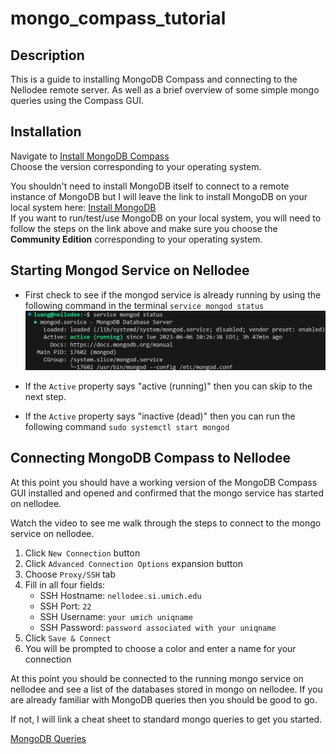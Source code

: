 # mongo_compass_tutorial

## Description

This is a guide to installing MongoDB Compass and connecting to the Nellodee remote server. As well as a brief overview of some simple mongo queries using the Compass GUI.


## Installation 

Navigate to [Install MongoDB Compass](https://www.mongodb.com/docs/compass/master/install/) <br>
Choose the version corresponding to your operating system.

You shouldn't need to install MongoDB itself to connect to a remote instance of MongoDB but I will leave the link to install MongoDB on your local system here: [Install MongoDB](https://www.mongodb.com/docs/manual/installation/) <br>
If you want to run/test/use MongoDB on your local system, you will need to follow the steps on the link above and make sure you choose the <b>Community Edition</b> corresponding to your operating system.

## Starting Mongod Service on Nellodee

* First check to see if the mongod service is already running by using the following command in the terminal `service mongod status`
    ![Mongo Status Check Ubuntu](/assets/mongo_status_ubuntu.png)

* If the `Active` property says "active (running)" then you can skip to the next step.

* If the `Active` property says "inactive (dead)" then you can run the following command `sudo systemctl start mongod`

## Connecting MongoDB Compass to Nellodee

At this point you should have a working version of the MongoDB Compass GUI installed and opened and confirmed that the mongo service has started on nellodee.

Watch the video to see me walk through the steps to connect to the mongo service on nellodee.



1. Click `New Connection` button
2. Click `Advanced Connection Options` expansion button
3. Choose `Proxy/SSH` tab
4. Fill in all four fields: 
    - SSH Hostname: `nellodee.si.umich.edu`
    - SSH Port: `22`
    - SSH Username: `your umich uniqname`
    - SSH Password: `password associated with your uniqname`
5. Click `Save & Connect`
6. You will be prompted to choose a color and enter a name for your connection

At this point you should be connected to the running mongo service on nellodee and see a list of the databases stored in mongo on nellodee. If you are already familiar with MongoDB queries then you should be good to go. 

If not, I will link a cheat sheet to standard mongo queries to get you started.

[MongoDB Queries](https://www.mongodb.com/docs/compass/current/query/filter/)